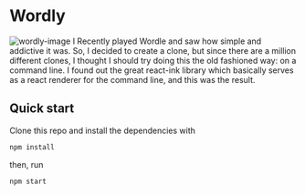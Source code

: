 # Wordly
<img src="source/react.gif" alt="wordly-image" />
 I Recently played Wordle and saw how simple and addictive it was. So, I decided to create a clone, but since there are a million different clones, I thought I should try doing this the old fashioned way: on a command line. I found out the great react-ink library which basically serves as a react renderer for the command line, and this was the result.


## Quick start
Clone this repo and install the dependencies with
```bash
npm install
```
then, run

```bash
npm start
```
